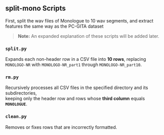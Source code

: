 ## split-mono Scripts


First, split the wav files of Monologue to 10 wav segments, and extract features the same way as the PC-GITA dataset

> **Note:** An expanded explanation of these scripts will be added later.

### `split.py`
Expands each non-header row in a CSV file into **10 rows**, replacing  
`MONOLOGO-NR` with `MONOLOGO-NR_part1` through `MONOLOGO-NR_part10`.

### `rm.py`
Recursively processes all CSV files in the specified directory and its subdirectories,  
keeping only the header row and rows whose **third column** equals **`MONOLOGUE`**.

### `clean.py`
Removes or fixes rows that are incorrectly formatted.
